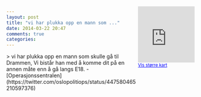 ```yaml
---
layout: post
title: "vi har plukka opp en mann som ..."
date: 2014-03-22 20:47
comments: true
categories: 
---
```

<div style="float:right; margin:5px; position:relative;top:-130px;"><iframe width="150" height="150" frameborder="0" scrolling="no" marginheight="0" marginwidth="0" src="http://maps.google.com/maps?q=E18,+Oslo&hl=no&t=m&z=14&output=embed&iwloc=&"></iframe><br/><small><a href="http://maps.google.com/maps?q=E18,+Oslo&hl=no&t=m&z=14&source=embed&iwloc=A" style="color:#0000FF;text-align:left" target="_new">Vis st&oslash;rre kart</a></small></div>
> vi har plukka opp en mann som skulle gå til Drammen, Vi bistår han med å komme dit på en annen måte enn å gå langs E18.
- [Operasjonssentralen](https://twitter.com/oslopolitiops/status/447580465210597376)
